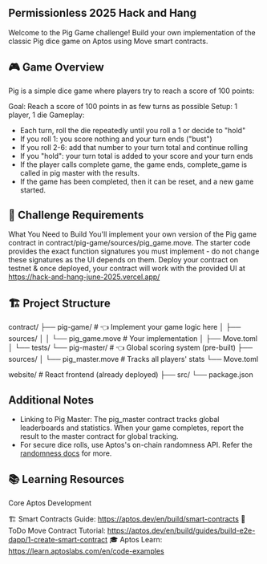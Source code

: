 ## Permissionless 2025 Hack and Hang

Welcome to the Pig Game challenge! Build your own implementation of the classic Pig dice game on Aptos using Move smart contracts.

## 🎮 Game Overview
Pig is a simple dice game where players try to reach a score of 100 points:

Goal: Reach a score of 100 points in as few turns as possible
Setup: 1 player, 1 die
Gameplay:

- Each turn, roll the die repeatedly until you roll a 1 or decide to "hold"
- If you roll 1: you score nothing and your turn ends ("bust")
- If you roll 2-6: add that number to your turn total and continue rolling
- If you "hold": your turn total is added to your score and your turn ends
- If the player calls complete game, the game ends, complete_game is called in pig master with the results.
- If the game has been completed, then it can be reset, and a new game started.

## 🎯 Challenge Requirements
What You Need to Build
You'll implement your own version of the Pig game contract in contract/pig-game/sources/pig_game.move. The starter code provides the exact function signatures you must implement - do not change these signatures as the UI depends on them. Deploy your contract on testnet & once deployed, your contract will work with the provided UI at https://hack-and-hang-june-2025.vercel.app/

## 🏗️ Project Structure
contract/
├── pig-game/          # 👈 Implement your game logic here
│   ├── sources/
│   │   └── pig_game.move    # Your implementation
│   ├── Move.toml
│   └── tests/
└── pig-master/        # 👈 Global scoring system (pre-built)
    ├── sources/
    │   └── pig_master.move  # Tracks all players' stats
    └── Move.toml

website/               # React frontend (already deployed)
├── src/
└── package.json


## Additional Notes

- Linking to Pig Master: The pig_master contract tracks global leaderboards and statistics. When your game completes, report the result to the master contract for global tracking. 
- For secure dice rolls, use Aptos's on-chain randomness API. Refer the [randomness docs](https://aptos.dev/en/build/smart-contracts/randomness) for more.

## 📚 Learning Resources
Core Aptos Development

🏗️ Smart Contracts Guide: https://aptos.dev/en/build/smart-contracts
📖 ToDo Move Contract Tutorial: https://aptos.dev/en/build/guides/build-e2e-dapp/1-create-smart-contract
🎓 Aptos Learn: https://learn.aptoslabs.com/en/code-examples
